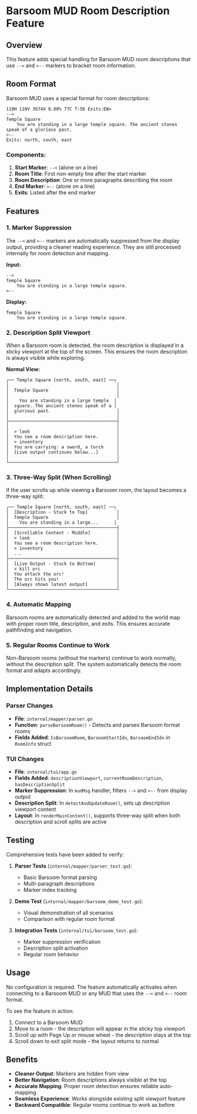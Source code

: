 # Barsoom MUD Room Description Feature

## Overview

This feature adds special handling for Barsoom MUD room descriptions that use `--<` and `>--` markers to bracket room information.

## Room Format

Barsoom MUD uses a special format for room descriptions:

```
119H 110V 3674X 0.00% 77C T:56 Exits:EW>
--<
Temple Square
    You are standing in a large temple square. The ancient stones
speak of a glorious past.
>--
Exits: north, south, east
```

### Components:

1. **Start Marker**: `--<` (alone on a line)
2. **Room Title**: First non-empty line after the start marker
3. **Room Description**: One or more paragraphs describing the room
4. **End Marker**: `>--` (alone on a line)
5. **Exits**: Listed after the end marker

## Features

### 1. Marker Suppression

The `--<` and `>--` markers are automatically suppressed from the display output, providing a cleaner reading experience. They are still processed internally for room detection and mapping.

**Input:**
```
--<
Temple Square
    You are standing in a large temple square.
>--
```

**Display:**
```
Temple Square
    You are standing in a large temple square.
```

### 2. Description Split Viewport

When a Barsoom room is detected, the room description is displayed in a sticky viewport at the top of the screen. This ensures the room description is always visible while exploring.

**Normal View:**
```
┌── Temple Square [north, south, east] ──┐
│                                         │
│  Temple Square                          │
│                                         │
│    You are standing in a large temple  │
│  square. The ancient stones speak of a │
│  glorious past.                         │
│                                         │
├─────────────────────────────────────────┤
│                                         │
│  > look                                 │
│  You see a room description here.       │
│  > inventory                            │
│  You are carrying: a sword, a torch     │
│  [Live output continues below...]       │
│                                         │
└─────────────────────────────────────────┘
```

### 3. Three-Way Split (When Scrolling)

If the user scrolls up while viewing a Barsoom room, the layout becomes a three-way split:

```
┌── Temple Square [north, south, east] ──┐
│  [Description - Stuck to Top]           │
│  Temple Square                          │
│    You are standing in a large...      │
├─────────────────────────────────────────┤
│  [Scrollable Content - Middle]          │
│  > look                                 │
│  You see a room description here.       │
│  > inventory                            │
│  ...                                    │
├─────────────────────────────────────────┤
│  [Live Output - Stuck to Bottom]        │
│  > kill orc                             │
│  You attack the orc!                    │
│  The orc hits you!                      │
│  [Always shows latest output]           │
└─────────────────────────────────────────┘
```

### 4. Automatic Mapping

Barsoom rooms are automatically detected and added to the world map with proper room title, description, and exits. This ensures accurate pathfinding and navigation.

### 5. Regular Rooms Continue to Work

Non-Barsoom rooms (without the markers) continue to work normally, without the description split. The system automatically detects the room format and adapts accordingly.

## Implementation Details

### Parser Changes

- **File**: `internal/mapper/parser.go`
- **Function**: `parseBarsoomRoom()` - Detects and parses Barsoom format rooms
- **Fields Added**: `IsBarsoomRoom`, `BarsoomStartIdx`, `BarsoomEndIdx` in `RoomInfo` struct

### TUI Changes

- **File**: `internal/tui/app.go`
- **Fields Added**: `descriptionViewport`, `currentRoomDescription`, `hasDescriptionSplit`
- **Marker Suppression**: In `mudMsg` handler, filters `--<` and `>--` from display output
- **Description Split**: In `detectAndUpdateRoom()`, sets up description viewport content
- **Layout**: In `renderMainContent()`, supports three-way split when both description and scroll splits are active

## Testing

Comprehensive tests have been added to verify:

1. **Parser Tests** (`internal/mapper/parser_test.go`):
   - Basic Barsoom format parsing
   - Multi-paragraph descriptions
   - Marker index tracking

2. **Demo Test** (`internal/mapper/barsoom_demo_test.go`):
   - Visual demonstration of all scenarios
   - Comparison with regular room format

3. **Integration Tests** (`internal/tui/barsoom_test.go`):
   - Marker suppression verification
   - Description split activation
   - Regular room behavior

## Usage

No configuration is required. The feature automatically activates when connecting to a Barsoom MUD or any MUD that uses the `--<` and `>--` room format.

To see the feature in action:
1. Connect to a Barsoom MUD
2. Move to a room - the description will appear in the sticky top viewport
3. Scroll up with Page Up or mouse wheel - the description stays at the top
4. Scroll down to exit split mode - the layout returns to normal

## Benefits

- **Cleaner Output**: Markers are hidden from view
- **Better Navigation**: Room descriptions always visible at the top
- **Accurate Mapping**: Proper room detection ensures reliable auto-mapping
- **Seamless Experience**: Works alongside existing split viewport feature
- **Backward Compatible**: Regular rooms continue to work as before
